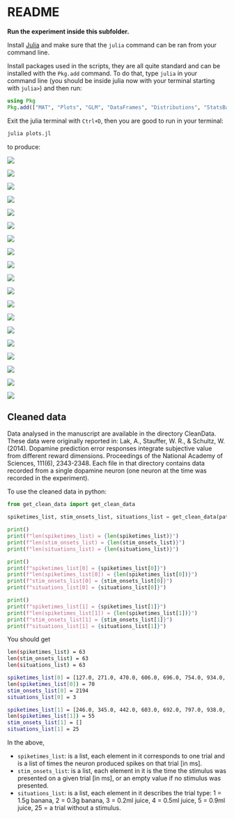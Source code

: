 # README

**Run the experiment inside this subfolder.**

Install [Julia](https://julialang.org) and make sure that the `julia` command can be ran from your command line.

Install packages used in the scripts, they are all quite standard and can be installed with the `Pkg.add` command.
To do that, type `julia` in your command line (you should be inside julia now with your terminal starting with `julia>`) and then run:

```julia
using Pkg
Pkg.add(["MAT", "Plots", "GLM", "DataFrames", "Distributions", "StatsBase", "HypothesisTests", "StatsPlots", "Statistics", "NPZ", "Plots.PlotMeasures"])
```

Exit the julia terminal with `Ctrl+D`, then you are good to run in your terminal:

```bash
julia plots.jl
```

to produce:

![](figures/subjective_value_barchart_resized.png)

![](figures/neuron_time_359.png)

![](figures/neuron_histogram_359_1.png)

![](figures/neuron_histogram_359_2.png)

![](figures/neuron_histogram_359_3.png)

![](figures/neuron_histogram_359_4.png)

![](figures/neuron_histogram_359_5.png)

![](figures/neuron_time_368.png)

![](figures/neuron_histogram_368_1.png)

![](figures/neuron_histogram_368_2.png)

![](figures/neuron_histogram_368_3.png)

![](figures/neuron_histogram_368_4.png)

![](figures/neuron_histogram_368_5.png)

![](figures/neuron_time_360.png)

![](figures/neuron_histogram_360_1.png)

![](figures/neuron_histogram_360_2.png)

![](figures/neuron_histogram_360_3.png)

![](figures/neuron_histogram_360_4.png)

![](figures/neuron_histogram_360_5.png)

## Cleaned data

Data analysed in the manuscript are available in the directory CleanData. These data were originally reported in: Lak, A., Stauffer, W. R., & Schultz, W. (2014). Dopamine prediction error responses integrate subjective value from different reward dimensions. Proceedings of the National Academy of Sciences, 111(6), 2343-2348. Each file in that directory contains data recorded from a single dopamine neuron (one neuron at the time was recorded in the experiment).

To use the cleaned data in python:

```python
from get_clean_data import get_clean_data

spiketimes_list, stim_onsets_list, situations_list = get_clean_data(path="CleanData/w065-0359.jld2")

print()
print(f"len(spiketimes_list) = {len(spiketimes_list)}")
print(f"len(stim_onsets_list) = {len(stim_onsets_list)}")
print(f"len(situations_list) = {len(situations_list)}")

print()
print(f"spiketimes_list[0] = {spiketimes_list[0]}")
print(f"len(spiketimes_list[0]) = {len(spiketimes_list[0])}")
print(f"stim_onsets_list[0] = {stim_onsets_list[0]}")
print(f"situations_list[0] = {situations_list[0]}")

print()
print(f"spiketimes_list[1] = {spiketimes_list[1]}")
print(f"len(spiketimes_list[1]) = {len(spiketimes_list[1])}")
print(f"stim_onsets_list[1] = {stim_onsets_list[1]}")
print(f"situations_list[1] = {situations_list[1]}")
```

You should get

```bash
len(spiketimes_list) = 63
len(stim_onsets_list) = 63
len(situations_list) = 63

spiketimes_list[0] = [127.0, 271.0, 470.0, 606.0, 696.0, 754.0, 934.0, 1108.0, 1213.0, 1252.0, 1267.0, 1290.0, 1494.0, 1555.0, 1746.0, 2047.0, 2157.0, 2276.0, 2323.0, 2557.0, 2656.0, 2728.0, 2913.0, 3002.0, 3049.0, 3146.0, 3322.0, 3556.0, 3776.0, 3953.0, 4046.0, 4249.0, 4328.0, 4371.0, 4460.0, 4664.0, 4834.0, 5009.0, 5507.0, 5666.0, 5763.0, 5823.0, 5899.0, 6151.0, 6294.0, 6417.0, 6532.0, 6686.0, 6838.0, 6872.0, 6952.0, 7128.0, 7470.0, 7522.0, 7572.0, 7966.0, 8062.0, 8444.0, 8522.0, 8626.0, 8732.0, 8916.0, 9001.0, 9127.0, 9248.0, 9320.0, 9524.0, 9641.0, 9717.0, 9748.0]
len(spiketimes_list[0]) = 70
stim_onsets_list[0] = 2194
situations_list[0] = 3

spiketimes_list[1] = [246.0, 345.0, 442.0, 603.0, 692.0, 797.0, 938.0, 989.0, 999.0, 1019.0, 1062.0, 1297.0, 1403.0, 1597.0, 1862.0, 1966.0, 2018.0, 2508.0, 2619.0, 2695.0, 2953.0, 2979.0, 3006.0, 3266.0, 3559.0, 3804.0, 3900.0, 3970.0, 4315.0, 4465.0, 4509.0, 4593.0, 4837.0, 4941.0, 4966.0, 5079.0, 5184.0, 5288.0, 5519.0, 5687.0, 5855.0, 5975.0, 6184.0, 6479.0, 7471.0, 7542.0, 7755.0, 7979.0, 8117.0, 8119.0, 8319.0, 8658.0, 8846.0, 9116.0, 9191.0]
len(spiketimes_list[1]) = 55
stim_onsets_list[1] = []
situations_list[1] = 25
```

In the above,

-   `spiketimes_list`: is a list, each element in it corresponds to one trial and is a list of times the neuron produced spikes on that trial [in ms].
-   `stim_onsets_list`: is a list, each element in it is the time the stimulus was presented on a given trial [in ms], or an empty value if no stimulus was presented.
-   `situations_list`: is a list, each element in it describes the trial type: 1 = 1.5g banana, 2 = 0.3g banana, 3 = 0.2ml juice, 4 = 0.5ml juice, 5 = 0.9ml juice, 25 = a trial without a stimulus.
